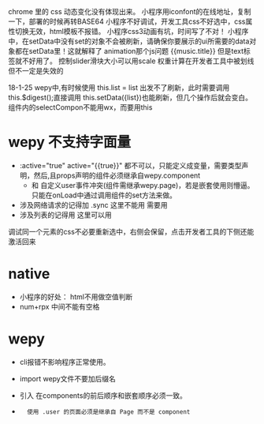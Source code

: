 chrome 里的 css 动态变化没有体现出来。
小程序用iconfont的在线地址，复制一下，部署的时候再转BASE64
小程序不好调试，开发工具css不好选中，css属性切换无效，html模板不报错。
小程序css3动画有坑，时间写了不对！
小程序中，在setData中没有set的对象不会被刷新，请确保你要展示的ui所需要的data对象都在setData里！这就解释了 animation那个js问题
<view class="{{['title',music.isHot&&'hot',music.isNew&&'new']}}">{{music.title}}</view> 但是text标签就不好用了。
控制slider滑块大小可以用scale
权重计算在开发者工具中被划线但不一定是失效的

18-1-25
wepy中,有时候使用 this.list = list 出发不了刷新，此时需要调用 this.$digest();直接调用 this.setData({list})也能刷新，但几个操作后就会变白。
组件内的selectCompon不能用wx，而要用this

# wepy 不支持字面量
- :active="true"  active="{{true}}"  都不可以，只能定义成变量，需要类型声明，然后<steps :steps="steps"></steps>,且props声明的组件必须继承自wepy.component
  - 和 自定义user事件冲突(组件需继承wepy.page)，若是嵌套使用则懵逼。只能在onLoad中通过调用组件的set方法来做。
- 涉及网络请求的记得加 .sync  这里不能用 <bookingIcon :appType.sync="item.appType"/> 需要用 <bookingIcon :appType.sync="appType"/>
- 涉及列表的记得用 <repeat for="{{grouplist.list}}" item="item">
                      <bookingIcon :appType.sync="item.appType"/>
                 </repeat>
                 这里可以用 <bookingIcon :appType.sync="item.appType"/>



调试同一个元素的css不必要重新选中，右侧会保留，点击开发者工具的下侧还能激活回来




# native
- 小程序的好处：  html不用做空值判断
- num+rpx 中间不能有空格

# wepy
- cli报错不影响程序正常使用。
- import wepy文件不要加后缀名
- 引入  在components的前后顺序和嵌套顺序必须一致。
- <popup>
           <addressList @address.user="onAddressTap"></addressList>
         </popup>

        使用 .user 的页面必须是继承自 Page 而不是 component
